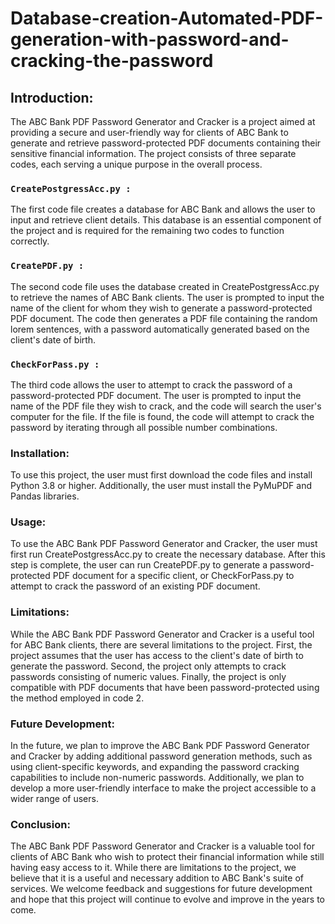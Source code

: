 # Database-creation-Automated-PDF-generation-with-password-and-cracking-the-password

## **Introduction:**

The ABC Bank PDF Password Generator and Cracker is a project aimed at providing a secure and user-friendly way for clients of ABC Bank to generate and retrieve password-protected PDF documents containing their sensitive financial information. The project consists of three separate codes, each serving a unique purpose in the overall process.

### **`CreatePostgressAcc.py :`**

The first code file creates a database for ABC Bank and allows the user to input and retrieve client details. This database is an essential component of the project and is required for the remaining two codes to function correctly.

### **`CreatePDF.py :`**

The second code file uses the database created in CreatePostgressAcc.py to retrieve the names of ABC Bank clients. The user is prompted to input the name of the client for whom they wish to generate a password-protected PDF document. The code then generates a PDF file containing the random lorem sentences, with a password automatically generated based on the client's date of birth.

### **`CheckForPass.py :`**

The third code allows the user to attempt to crack the password of a password-protected PDF document. The user is prompted to input the name of the PDF file they wish to crack, and the code will search the user's computer for the file. If the file is found, the code will attempt to crack the password by iterating through all possible number combinations.

### **Installation:**

To use this project, the user must first download the code files and install Python 3.8 or higher. Additionally, the user must install the PyMuPDF and Pandas libraries.

### **Usage:**

To use the ABC Bank PDF Password Generator and Cracker, the user must first run CreatePostgressAcc.py to create the necessary database. After this step is complete, the user can run CreatePDF.py to generate a password-protected PDF document for a specific client, or CheckForPass.py to attempt to crack the password of an existing PDF document.

### **Limitations:**

While the ABC Bank PDF Password Generator and Cracker is a useful tool for ABC Bank clients, there are several limitations to the project. First, the project assumes that the user has access to the client's date of birth to generate the password. Second, the project only attempts to crack passwords consisting of numeric values. Finally, the project is only compatible with PDF documents that have been password-protected using the method employed in code 2.

### **Future Development:**

In the future, we plan to improve the ABC Bank PDF Password Generator and Cracker by adding additional password generation methods, such as using client-specific keywords, and expanding the password cracking capabilities to include non-numeric passwords. Additionally, we plan to develop a more user-friendly interface to make the project accessible to a wider range of users.


### **Conclusion:**

The ABC Bank PDF Password Generator and Cracker is a valuable tool for clients of ABC Bank who wish to protect their financial information while still having easy access to it. While there are limitations to the project, we believe that it is a useful and necessary addition to ABC Bank's suite of services. We welcome feedback and suggestions for future development and hope that this project will continue to evolve and improve in the years to come.
